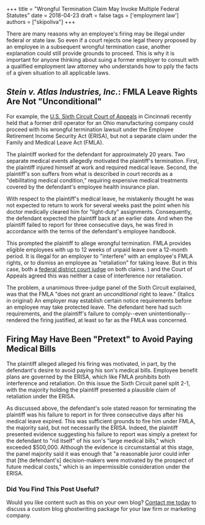 +++
title = "Wrongful Termination Claim May Invoke Multiple Federal Statutes"
date = 2018-04-23
draft = false
tags = ['employment law']
authors = ["skipoliva"]
+++

There are many reasons why an employee's firing may be illegal under federal or state law. So even if a court rejects one legal theory proposed by an employee in a subsequent wrongful termination case, another explanation could still provide grounds to proceed. This is why it is important for anyone thinking about suing a former employer to consult with a qualified employment law attorney who understands how to pply the facts of a given situation to all applicable laws.

## *Stein v. Atlas Industries, Inc.*: FMLA Leave Rights Are Not "Unconditional"

For example, the [U.S. Sixth Circuit Court of Appeals](https://scholar.google.com/scholar_case?case=4601476465285746527) in Cincinnati recently held that a former drill operator for an Ohio manufacturing company could proceed with his wrongful termination lawsuit under the Employee Retirement Income Security Act (ERISA), but not a separate claim under the Family and Medical Leave Act (FMLA).

The plaintiff worked for the defendant for approximately 20 years. Two separate medical events allegedly motivated the plaintiff's termination. First, the plaintiff injured himself at work and required medical leave. Second, the plaintiff's son suffers from  what is described in court records as a "debilitating medical condition," requiring expensive medical treatments covered by the defendant's employee health insurance plan.

With respect to the plaintiff's medical leave, he mistakenly thought he was not expected to return to work for several weeks past the point when his doctor medically cleared him for "light-duty" assignments. Consequently, the defendant expected the plaintiff back at an earlier date. And when the plaintiff failed to report for three consecutive days, he was fired in accordance with the terms of the defendant's employee handbook.

This prompted the plaintiff to allege wrongful termination. FMLA provides eligible employees with up to 12 weeks of unpaid leave over a 12-month period. It is illegal for an employer to "interfere" with an employee's FMLA rights, or to dismiss an employee as "retaliation" for taking leave. But in this case, both a [federal district court judge](https://scholar.google.com/scholar_case?case=16831231541795766112) on both claims.
) and the Court of Appeals agreed this was neither a case of interference nor retaliation.

The problem, a unanimous three-judge panel of the Sixth Circuit explained, was that the FMLA "does not grant an *unconditional* right to leave." (Italics in original) An employer may establish certain notice requirements before an employee may take protected leave. The defendant here had such requirements, and the plaintiff's failure to comply--even unintentionally--rendered the firing justified, at least so far as the FMLA was concerned.

## Firing May Have Been "Pretext" to Avoid Paying Medical Bills

The plaintiff alleged alleged his firing was motivated, in part, by the defendant's desire to avoid paying his son's medical bills. Employee benefit plans are governed by the ERISA, which like FMLA prohibits both interference and retaliation. On this issue the Sixth Circuit panel split 2-1, with the majority holding the plaintiff presented a plausible claim of retaliation under the ERISA.

As discussed above, the defendant's sole stated reason for terminating the plaintiff was his failure to report in for three consecutive days after his medical leave expired. This was sufficient grounds to fire him under FMLA, the majority said, but not necessarily the ERISA. Indeed, the plaintiff presented evidence suggesting his failure to report was simply a pretext for the defendant to "rid itself" of his son's "large medical bills," which exceeded $500,000. Although the evidence is circumstantial at this stage, the panel majority said it was enough that "a reasonable juror could infer that [the defendant's] decision-makers were motivated by the prospect of future medical costs," which is an impermissible consideration under the ERISA.

### Did You Find This Post Useful?

Would you like content such as this on your own blog? [Contact me today](https://www.skipoliva.com/contact/) to discuss a custom blog ghostwriting package for your law firm or marketing company.
